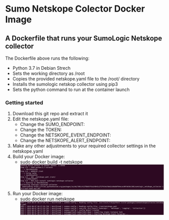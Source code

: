 # Sumo Netskope Colector Docker Image
## A Dockerfile that runs your SumoLogic Netskope collector

The Dockerfile above runs the following:
- Python 3.7 in Debian Strech
- Sets the working directory as /root
- Copies the provided netskope.yaml file to the /root/ directory
- Installs the sumologic netskop collector using pip3
- Sets the python command to run at the container launch

### Getting started
1. Download this git repo and extract it
2. Edit the netskope.yaml file:
   - Change the SUMO_ENDPOINT:
   - Change the TOKEN:
   - Change the NETSKOPE_EVENT_ENDPOINT:
   - Change the NETSKOPE_ALERT_ENDPOINT:
3. Make any other adjustments to your required collector settings in the netskope.yaml
4. Build your Docker image:
   - sudo docker build -t netskope
   ![alt text](https://github.com/katatafish5/docker_netskopesumo/blob/master/docker_build.png "Building the Docker image")
5. Run your Docker image:
   - sudo docker run netskope
  ![alt text](https://github.com/katatafish5/docker_netskopesumo/blob/master/docker_run.png "Running the Docker image")
